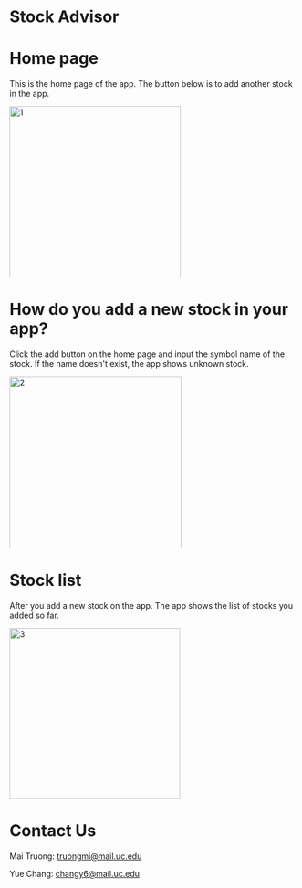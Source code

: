 # Stock Advisor
# Home page
This is the home page of the app. The button below is to add another stock in the app.

<img width="300" alt="1" src="https://user-images.githubusercontent.com/20506541/55293526-5fa7b580-53c5-11e9-823c-b996d741f93e.png">

# How do you add a new stock in your app?
Click the add button on the home page and input the symbol name of the stock. If the name doesn't exist, the app shows unknown stock.

<img width="301" alt="2" src="https://user-images.githubusercontent.com/20506541/55293532-7948fd00-53c5-11e9-8ef0-b6462281ed37.png">

# Stock list
After you add a new stock on the app. The app shows the list of stocks you added so far. 

<img width="299" alt="3" src="https://user-images.githubusercontent.com/20506541/55293537-80700b00-53c5-11e9-863b-7f5f95773d7a.png">

# Contact Us
Mai Truong: truongmi@mail.uc.edu

Yue Chang: changy6@mail.uc.edu
